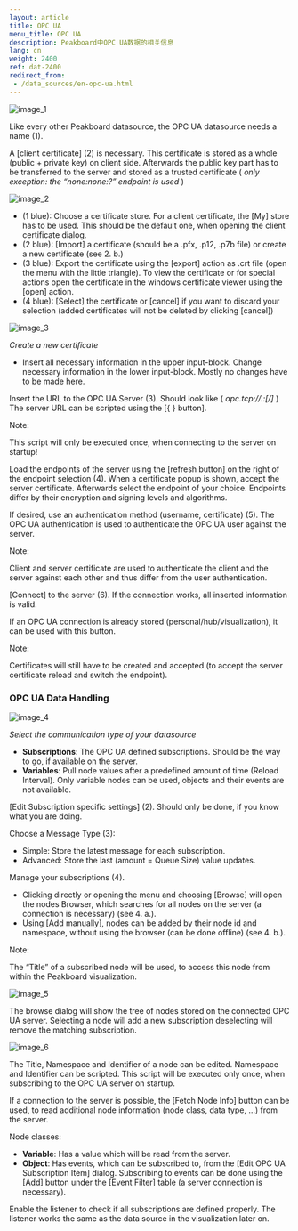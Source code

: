 ```yaml
---
layout: article
title: OPC UA
menu_title: OPC UA
description: Peakboard中OPC UA数据的相关信息
lang: cn
weight: 2400
ref: dat-2400
redirect_from: 
 - /data_sources/en-opc-ua.html
---
```


![image_1](/assets/images/data-sources/opc-ua/data-source-opc-ua-01.png)

Like every other Peakboard datasource, the OPC UA datasource needs a name (1).

A [client certificate] (2) is necessary. This certificate is stored as a whole (public + private key) on client side. 
Afterwards the public key part has to be transferred to the server and stored as a trusted certificate ( *only exception: the “none:none:?” endpoint is used* )

![image_2](/assets/images/data-sources/opc-ua/data-source-opc-ua-02.png)

* (1 blue): Choose a certificate store. For a client certificate, the [My] store has to be used. This should be the default one, when opening the client certificate dialog.
* (2 blue): [Import] a certificate (should be a .pfx, .p12, .p7b file) or create a new certificate (see 2. b.)
* (3 blue): Export the certificate using the [export] action as .crt file (open the menu with the little triangle). To view the certificate or for special actions open the certificate in the windows certificate viewer using the [open] action.
* (4 blue): [Select] the certificate or [cancel] if you want to discard your selection (added certificates will not be deleted by clicking [cancel])

![image_3](/assets/images/data-sources/opc-ua/data-source-opc-ua-03.png)


*Create a new certificate*

* Insert all necessary information in the upper input-block. Change necessary information in the lower input-block. Mostly no changes have to be made here.

Insert the URL to the OPC UA Server (3). Should look like ( *opc.tcp://<host>.<domain>:<port>[/<path>]* )
The server URL can be scripted using the [{ } button]. 

<div class="box-tip" markdown="1">
Note:

This script will only be executed once, when connecting to the server on startup!
</div>

Load the endpoints of the server using the [refresh button] on the right of the endpoint selection (4). 
When a certificate popup is shown, accept the server certificate. 
Afterwards select the endpoint of your choice. 
Endpoints differ by their encryption and signing levels and algorithms.

If desired, use an authentication method (username, certificate) (5). 
The OPC UA authentication is used to authenticate the OPC UA user against the server. 

<div class="box-tip" markdown="1">
Note: 

Client and server certificate are used to authenticate the client and the server against each other and thus differ from the user authentication.
</div>

[Connect] to the server (6). If the connection works, all inserted information is valid.

If an OPC UA connection is already stored (personal/hub/visualization), it can be used with this button.

<div class="box-tip" markdown="1">
Note:

Certificates will still have to be created and accepted (to accept the server certificate reload and switch the endpoint).
</div>

### OPC UA Data Handling

![image_4](/assets/images/data-sources/opc-ua/data-source-opc-ua-04.png)

*Select the communication type of your datasource*

* **Subscriptions**: The OPC UA defined subscriptions. Should be the way to go, if available on the server.
* **Variables**: Pull node values after a predefined amount of time (Reload Interval). Only variable nodes can be used, objects and their events are not available.

[Edit Subscription specific settings] (2). Should only be done, if you know what you are doing.

Choose a Message Type (3):
* Simple: Store the latest message for each subscription.
* Advanced: Store the last (amount = Queue Size) value updates.

Manage your subscriptions (4).
* Clicking directly or opening the menu and choosing [Browse] will open the nodes Browser, which searches for all nodes on the server (a connection is necessary) (see 4. a.).
* Using [Add manually], nodes can be added by their node id and namespace, without using the browser (can be done offline) (see 4. b.).

<div class="box-tip" markdown="1">
Note:

The “Title” of a subscribed node will be used, to access this node from within the Peakboard visualization.
</div>

![image_5](/assets/images/data-sources/opc-ua/data-source-opc-ua-05.png)

The browse dialog will show the tree of nodes stored on the connected OPC UA server. Selecting a node will add a new subscription deselecting will remove the matching subscription.

![image_6](/assets/images/data-sources/opc-ua/data-source-opc-ua-06.png)

The Title, Namespace and Identifier of a node can be edited.
Namespace and Identifier can be scripted. This script will be executed only once, when subscribing to the OPC UA server on startup.

If a connection to the server is possible, the [Fetch Node Info] button can be used, to read additional node information (node class, data type, …) from the server. 

Node classes:
* **Variable**: Has a value which will be read from the server.
* **Object**: Has events, which can be subscribed to, from the [Edit OPC UA Subscription Item] dialog. Subscribing to events can be done using the [Add] button under the [Event Filter] table (a server connection is necessary).

Enable the listener to check if all subscriptions are defined properly. The listener works the same as the data source in the visualization later on.